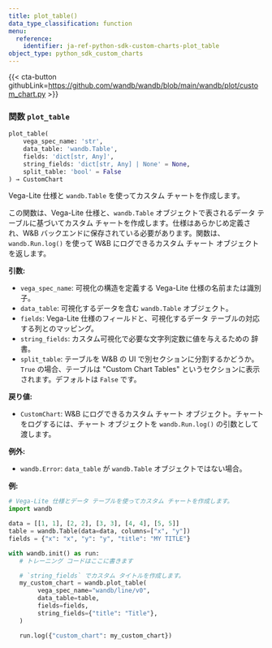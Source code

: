 ```yaml
---
title: plot_table()
data_type_classification: function
menu:
  reference:
    identifier: ja-ref-python-sdk-custom-charts-plot_table
object_type: python_sdk_custom_charts
---
```


{{< cta-button githubLink=https://github.com/wandb/wandb/blob/main/wandb/plot/custom_chart.py >}}




### <kbd>関数</kbd> `plot_table`

```python
plot_table(
    vega_spec_name: 'str',
    data_table: 'wandb.Table',
    fields: 'dict[str, Any]',
    string_fields: 'dict[str, Any] | None' = None,
    split_table: 'bool' = False
) → CustomChart
```

Vega-Lite 仕様と `wandb.Table` を使ってカスタム チャートを作成します。

この関数は、Vega-Lite 仕様と、`wandb.Table` オブジェクトで表されるデータ テーブルに基づいてカスタム チャートを作成します。仕様はあらかじめ定義され、W&B バックエンドに保存されている必要があります。関数は、`wandb.Run.log()` を使って W&B にログできるカスタム チャート オブジェクトを返します。



**引数:**
 
 - `vega_spec_name`:  可視化の構造を定義する Vega-Lite 仕様の名前または識別子。 
 - `data_table`:  可視化するデータを含む `wandb.Table` オブジェクト。 
 - `fields`:  Vega-Lite 仕様のフィールドと、可視化するデータ テーブルの対応する列とのマッピング。 
 - `string_fields`:  カスタム可視化で必要な文字列定数に値を与えるための 辞書。 
 - `split_table`:  テーブルを W&B の UI で別セクションに分割するかどうか。`True` の場合、テーブルは "Custom Chart Tables" というセクションに表示されます。デフォルトは `False` です。 



**戻り値:**
 
 - `CustomChart`:  W&B にログできるカスタム チャート オブジェクト。チャートをログするには、チャート オブジェクトを `wandb.Run.log()` の引数として渡します。 



**例外:**
 
 - `wandb.Error`:  `data_table` が `wandb.Table` オブジェクトではない場合。 



**例:**
 ```python
# Vega-Lite 仕様とデータ テーブルを使ってカスタム チャートを作成します。
import wandb

data = [[1, 1], [2, 2], [3, 3], [4, 4], [5, 5]]
table = wandb.Table(data=data, columns=["x", "y"])
fields = {"x": "x", "y": "y", "title": "MY TITLE"}

with wandb.init() as run:
    # トレーニング コードはここに書きます

    # `string_fields` でカスタム タイトルを作成します。
    my_custom_chart = wandb.plot_table(
         vega_spec_name="wandb/line/v0",
         data_table=table,
         fields=fields,
         string_fields={"title": "Title"},
    )

    run.log({"custom_chart": my_custom_chart})
```
